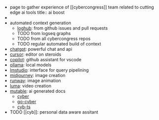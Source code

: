 - page to gather experience of [[cybercongress]] team related to cutting edge ai tools
  title:: ai boost
-
- automated context generation
	- [loghub](https://github.com/mastercyb/loghub): from github issues and pull requests
	- TODO from logseq graphs
	- TODO from all cybercongress repos
	- TODO regular automated build of context
- [chatgpt](https://chatgpt.com/): powerful chat and api
- [cursor](https://www.cursor.com/features): editor on steroids
- [copilot](https://github.com/features/copilot): github assistant for vscode
- [ollama](https://ollama.com/): local models
- [lmstudio](https://www.google.com/search?q=llm+studio): interface for query pipelining
- [midjourney](https://www.midjourney.com/home): image creation
- [runway](https://runwayml.com/product): image animation
- [luma](https://lumalabs.ai/dream-machine): video creation
- [mutable](https://mutable.ai/): ai generated docs
	- [cyber](https://wiki.mutable.ai/cybercongress/cyber)
	- [go-cyber](https://wiki.mutable.ai/cybercongress/go-cyber)
	- [cyb-ts](https://wiki.mutable.ai/cybercongress/cyb-ts)
- TODO [[cyb]]: personal data aware assitant